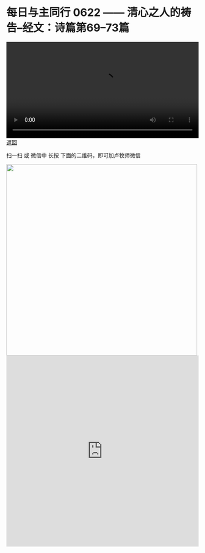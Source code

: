 # 每日与主同行 0622 —— 清心之人的祷告–经文：诗篇第69–73篇

<video width='100%' controls src='https://go2024.simai.life/api?redirect=https://r2.savefamily.net/@pastorpaulqiankunlu618/RbmDv1zMoyc.mp4?metric=PastorLu%26keyword=webpage%26type=video%26bot=26%26to=webpage'></video>
<a href='../daily.html'> 返回 </a>
<p>扫一扫 或 微信中 长按 下面的二维码，即可加卢牧师微信</p>
<img src='https://r2.savefamily.net/OVagt1.JPG' width='500px' />



<iframe width="100%" height="500" src="https://www.youtube.com/embed/RbmDv1zMoyc?si=zz5OCgHQvyW71w8c&amp;controls=0" title="YouTube video player" frameborder="0" allow="accelerometer; autoplay; clipboard-write; encrypted-media; gyroscope; picture-in-picture; web-share" referrerpolicy="strict-origin-when-cross-origin" allowfullscreen></iframe>